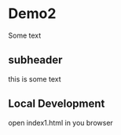# Demo2 
Some text


## subheader
this is some text

## Local Development
open index1.html in you browser